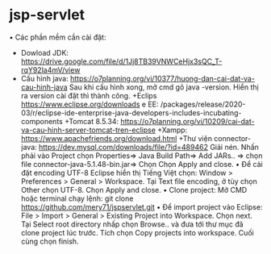 # jsp-servlet

•	Các phần mềm cần cài đặt:
+ Dowload JDK: https://drive.google.com/file/d/1Jj8TB39VNWCeHjx3sQC_T-rqY92la4mV/view
+ Cấu hình java: https://o7planning.org/vi/10377/huong-dan-cai-dat-va-cau-hinh-java
Sau khi cấu hình xong, mở cmd gõ java  -version. Hiển thị ra version cài đặt thì thành công.
+Eclips https://www.eclipse.org/downloads e EE: /packages/release/2020-03/r/eclipse-ide-enterprise-java-developers-includes-incubating-components
+Tomcat 8.5.34: https://o7planning.org/vi/10209/cai-dat-va-cau-hinh-server-tomcat-tren-eclipse
+Xampp: https://www.apachefriends.org/download.html
+Thư viện connector-java: https://dev.mysql.com/downloads/file/?id=489462
Giải nén. Nhấn phải vào Project chọn Properties=> Java Build Path=> Add JARs.. => chọn file connector-java-5.1.48-bin.jar=> Chọn Chọn Apply and close.
•	Để cài đặt encoding UTF-8 Eclipse hiển thị Tiếng Việt chọn:
Window > Preferences > General > Workspace. Tại Text file encoding, ở tùy chọn Other chọn UTF-8. Chọn Apply and close.
•	Clone project: Mở CMD hoặc terminal chạy lệnh: git clone https://github.com/mery71/jspservlet.git
•	Để import project vào Eclipse:
File > Import > General > Existing Project into Workspace. Chọn next. Tại Select root directory nhấp chọn Browse.. và đưa tới thư mục đã clone project lúc trước. Tích chọn Copy projects into workspace. Cuối cùng chọn finish.



